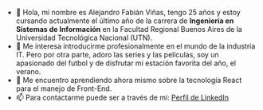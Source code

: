- 👋 Hola, mi nombre es Alejandro Fabián Viñas, tengo 25 años y estoy cursando actualmente el último año de la carrera de **Ingeniería en Sistemas de Información** en la Facultad Regional Buenos Aires de la Universidad Tecnológica Nacional (UTN).
- 👀 Me interesa introducirme profesionalmente en el mundo de la industria IT. Pero por otra parte, adoro las series y las películas, soy un apasionado del futbol y de disfrutar mi estación favorita del año, el verano.
- 🌱 Me encuentro aprendiendo ahora mismo sobre la tecnología React para el manejo de Front-End.
- 📫 Para contactarme puede ser a través de mi: [Perfil de LinkedIn](https://www.linkedin.com/in/alejandro-fabián-viñas/)

<!---
alevinas/alevinas is a ✨ special ✨ repository because its `README.md` (this file) appears on your GitHub profile.
You can click the Preview link to take a look at your changes.
--->
